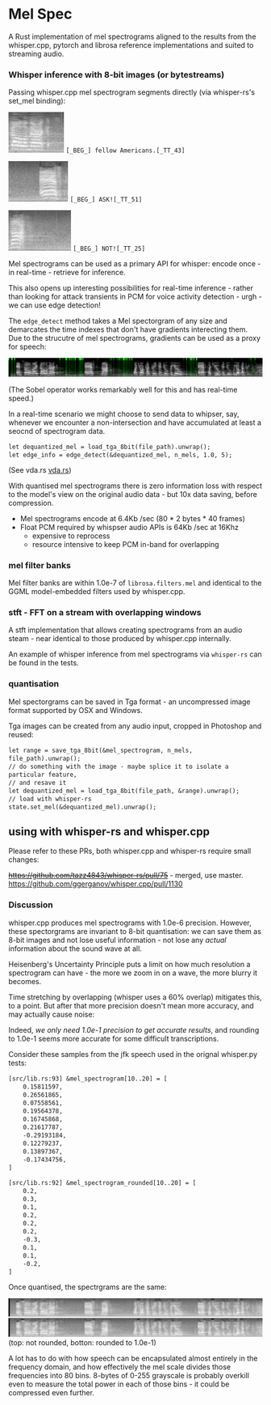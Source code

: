 # Mel Spec

A Rust implementation of mel spectrograms aligned to the results from the
whisper.cpp, pytorch and librosa reference implementations and suited to
streaming audio.

### Whisper inference with 8-bit images (or bytestreams)

Passing whisper.cpp mel spectrogram segments directly (via whisper-rs's
set_mel binding):

![image](./doc/fellow_americans.png)
`[_BEG_] fellow Americans.[_TT_43]`

![image](./doc/ask.png)
`[_BEG_] ASK![_TT_51]`

![image](./doc/not.png)
`[_BEG_] NOT![_TT_25]`

Mel spectrograms can be used as a primary API for whisper: encode once - in
real-time - retrieve for inference.

This also opens up interesting possibilities for real-time inference - rather
than looking for attack transients in PCM for voice activity detection - urgh -
we can use edge detection! 

The `edge_detect` method takes a Mel spectorgram of any size and demarcates the
time indexes that don't have gradients interecting them. Due to the strucutre
of mel spectrograms, gradients can be used as a proxy for speech:

![image](./doc/jfk_vad_boundaries.png)

(The Sobel operator works remarkably well for this and has real-time speed.)

In a real-time scenario we might choose to send data to whipser, say, whenever
we encounter a non-intersection and have accumulated at least a seocnd of
spectrogram data.

```
let dequantized_mel = load_tga_8bit(file_path).unwrap();
let edge_info = edge_detect(&dequantized_mel, n_mels, 1.0, 5);
```

(See vda.rs [vda.rs](./src/vda.rs))

With quantised mel spectrograms there is zero information loss with respect to
the model's view on the original audio data - but 10x data saving, before
compression.

* Mel spectrograms encode at 6.4Kb /sec (80 * 2 bytes * 40 frames)
* Float PCM required by whispser audio APIs is 64Kb /sec at 16Khz
    - expensive to reprocess
    - resource intensive to keep PCM in-band for overlapping

### mel filter banks

Mel filter banks are within 1.0e-7 of `librosa.filters.mel` and identical to
the GGML model-embedded filters used by whisper.cpp.

### stft - FFT on a stream with overlapping windows

A stft implementation that allows creating spectrograms from an audio steam -
near identical to those produced by whisper.cpp internally.

An example of whisper inference from mel spectrograms via `whisper-rs` can be
found in the tests.

### quantisation

Mel spectorgrams can be saved in Tga format - an uncompressed image format
supported by OSX and Windows.

Tga images can be created from any audio input, cropped in Photoshop and reused:

```
let range = save_tga_8bit(&mel_spectrogram, n_mels, file_path).unwrap();
// do something with the image - maybe splice it to isolate a particular feature,
// and resave it
let dequantized_mel = load_tga_8bit(file_path, &range).unwrap();
// load with whisper-rs
state.set_mel(&dequantized_mel).unwrap();
```

## using with whisper-rs and whisper.cpp

Please refer to these PRs, both whisper.cpp and whisper-rs require small
changes:

<s>https://github.com/tazz4843/whisper-rs/pull/75</s> - merged, use master.
https://github.com/ggerganov/whisper.cpp/pull/1130


### Discussion

whisper.cpp produces mel spectrograms with 1.0e-6 precision. However,
these spectorgrams are invariant to 8-bit quantisation: we can save them
as 8-bit images and not lose useful information - not lose any *actual*
information about the sound wave at all.

Heisenberg's Uncertainty Principle puts a limit on how much resolution a
spectrogram can have - the more we zoom in on a wave, the more blurry it
becomes. 

Time stretching by overlapping (whisper uses a 60% overlap) mitigates this,
to a point. But after that more precision doesn't mean more accuracy,
and may actually cause noise:

Indeed, *we only need 1.0e-1 precision to get accurate results*, and
rounding to 1.0e-1 seems more accurate for some difficult transcriptions.


Consider these samples from the jfk speech used in the orignal whisper.py
tests:

```
[src/lib.rs:93] &mel_spectrogram[10..20] = [
    0.15811597,
    0.26561865,
    0.07558561,
    0.19564378,
    0.16745868,
    0.21617787,
    -0.29193184,
    0.12279237,
    0.13897367,
    -0.17434756,
]
```
```
[src/lib.rs:92] &mel_spectrogram_rounded[10..20] = [
    0.2,
    0.3,
    0.1,
    0.2,
    0.2,
    0.2,
    -0.3,
    0.1,
    0.1,
    -0.2,
]
```

Once quantised, the spectrgrams are the same:

![image](./doc/quantized_mel.png)
![image](./doc/quantized_mel_e1.png)
(top: not rounded, botton: rounded to 1.0e-1)

A lot has to do with how speech can be encapsulated almost entirely in
the frequency domain, and how effectively the mel scale divides those 
frequencies into 80 bins. 8-bytes of 0-255 grayscale is probably
overkill even to measure the total power in each of those bins - it
could be compressed even further.

